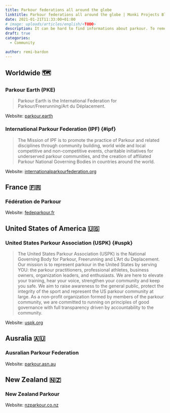 ```yaml
---
title: Parkour federations all around the globe
linktitle: Parkour federations all around the globe | Monki Projects Blog
date: 2021-01-21T11:33:00+01:00
# image: uploads/articles/english/<TODO>
description: It can be hard to find informations about parkour. To remedy this, we compiled the best sources of information in a single blog post to guide you to the most suitable resources.
draft: true
categories:
  - Community

author: remi-bardon
---
```


## Worldwide 🗺

### Parkour Earth (PKE)

> Parkour Earth is the International Federation for Parkour/Freerunning/Art du Déplacement.

Website: [parkour.earth](https://parkour.earth)

### International Parkour Federation (IPF) {#ipf}

> The Mission of IPF is to promote the practice of Parkour and related disciplines through community building, world wide and local competitive and non-competitive events, charitable initiatives for underserved parkour communities, and the creation of affiliated Parkour National Governing Bodies in countries around the world.

Website: [internationalparkourfederation.org](https://internationalparkourfederation.org)

## France 🇫🇷

### Fédération de Parkour

Website: [fedeparkour.fr](http://www.fedeparkour.fr)

## United States of America 🇺🇸

### United States Parkour Association (USPK) {#uspk}

> The United States Parkour Association (USPK) is the National Governing Body for Parkour, Freerunning and L’Art du Deplacement. Our mission is to represent parkour in the United States by serving YOU: the parkour practitioners, professional athletes, business owners, organization leaders, and enthusiasts. We are here to elevate your training, hear your voice, strengthen your community and keep you safe. We aim to raise awareness to the general public, protect the integrity of the sport and represent the US parkour community at large. As a non-profit organization formed by members of the parkour community, we are committed to running on principles of good governance with full transparency driven by accountability to the community.

Website: [uspk.org](https://www.uspk.org)

## Ausralia 🇦🇺

### Ausralian Parkour Federation

Website: [parkour.asn.au](http://www.parkour.asn.au)

## New Zealand 🇳🇿

### New Zealand Parkour

Website: [nzparkour.co.nz](http://nzparkour.co.nz)

